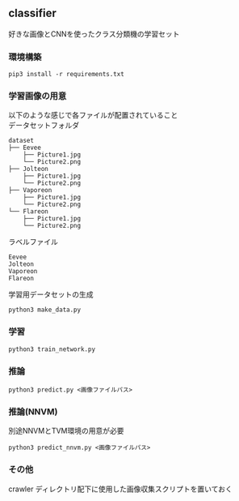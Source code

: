 classifier
---


好きな画像とCNNを使ったクラス分類機の学習セット  


### 環境構築
```
pip3 install -r requirements.txt
```


### 学習画像の用意
以下のような感じで各ファイルが配置されていること  
データセットフォルダ  
```
dataset
├── Eevee
    ├── Picture1.jpg
    └── Picture2.png
├── Jolteon
    ├── Picture1.jpg
    └── Picture2.png
├── Vaporeon
    ├── Picture1.jpg
    └── Picture2.png
└── Flareon
    ├── Picture1.jpg
    └── Picture2.png
```

ラベルファイル  
```
Eevee
Jolteon
Vaporeon
Flareon
```

学習用データセットの生成  
```
python3 make_data.py
```


### 学習
```
python3 train_network.py
```


### 推論
```
python3 predict.py <画像ファイルパス>
```


### 推論(NNVM)
別途NNVMとTVM環境の用意が必要  
```
python3 predict_nnvm.py <画像ファイルパス>
```


### その他
crawler ディレクトリ配下に使用した画像収集スクリプトを置いておく  

